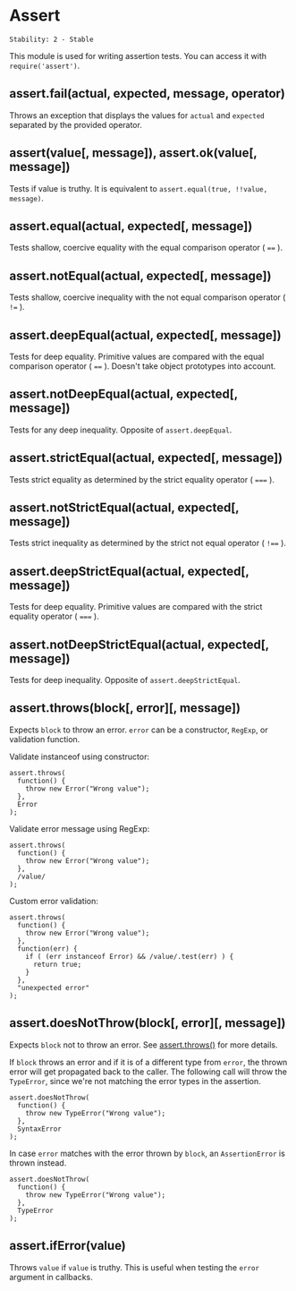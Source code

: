 # Assert

    Stability: 2 - Stable

This module is used for writing assertion tests. You can access it with
`require('assert')`.

## assert.fail(actual, expected, message, operator)

Throws an exception that displays the values for `actual` and `expected`
separated by the provided operator.

## assert(value[, message]), assert.ok(value[, message])

Tests if value is truthy. It is equivalent to
`assert.equal(true, !!value, message)`.

## assert.equal(actual, expected[, message])

Tests shallow, coercive equality with the equal comparison operator ( `==` ).

## assert.notEqual(actual, expected[, message])

Tests shallow, coercive inequality with the not equal comparison operator
( `!=` ).

## assert.deepEqual(actual, expected[, message])

Tests for deep equality. Primitive values are compared with the equal comparison
operator ( `==` ). Doesn't take object prototypes into account.

## assert.notDeepEqual(actual, expected[, message])

Tests for any deep inequality. Opposite of `assert.deepEqual`.

## assert.strictEqual(actual, expected[, message])

Tests strict equality as determined by the strict equality operator ( `===` ).

## assert.notStrictEqual(actual, expected[, message])

Tests strict inequality as determined by the strict not equal operator
( `!==` ).

## assert.deepStrictEqual(actual, expected[, message])

Tests for deep equality. Primitive values are compared with the strict equality
operator ( `===` ).

## assert.notDeepStrictEqual(actual, expected[, message])

Tests for deep inequality. Opposite of `assert.deepStrictEqual`.

## assert.throws(block[, error][, message])

Expects `block` to throw an error. `error` can be a constructor, `RegExp`, or
validation function.

Validate instanceof using constructor:

    assert.throws(
      function() {
        throw new Error("Wrong value");
      },
      Error
    );

Validate error message using RegExp:

    assert.throws(
      function() {
        throw new Error("Wrong value");
      },
      /value/
    );

Custom error validation:

    assert.throws(
      function() {
        throw new Error("Wrong value");
      },
      function(err) {
        if ( (err instanceof Error) && /value/.test(err) ) {
          return true;
        }
      },
      "unexpected error"
    );

## assert.doesNotThrow(block[, error][, message])

Expects `block` not to throw an error. See [assert.throws()](#assert_assert_throws_block_error_message) for more details.

If `block` throws an error and if it is of a different type from `error`, the
thrown error will get propagated back to the caller. The following call will
throw the `TypeError`, since we're not matching the error types in the
assertion.

    assert.doesNotThrow(
      function() {
        throw new TypeError("Wrong value");
      },
      SyntaxError
    );

In case `error` matches with the error thrown by `block`, an `AssertionError`
is thrown instead.

    assert.doesNotThrow(
      function() {
        throw new TypeError("Wrong value");
      },
      TypeError
    );

## assert.ifError(value)

Throws `value` if `value` is truthy. This is useful when testing the `error`
argument in callbacks.
